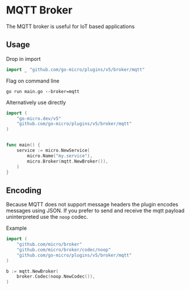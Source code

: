 # MQTT Broker

The MQTT broker is useful for IoT based applications

## Usage

Drop in import

```go
import _ "github.com/go-micro/plugins/v5/broker/mqtt"
```

Flag on command line

```shell
go run main.go --broker=mqtt
```

Alternatively use directly

```go
import (
	"go-micro.dev/v5"
	"github.com/go-micro/plugins/v5/broker/mqtt"
)


func main() {
	service := micro.NewService(
		micro.Name("my.service"),
		micro.Broker(mqtt.NewBroker()),
	)
}
```

## Encoding

Because MQTT does not support message headers the plugin encodes messages using JSON. 
If you prefer to send and receive the mqtt payload uninterpreted use the `noop` codec.

Example

```go
import (
    "github.com/micro/broker"
    "github.com/micro/broker/codec/noop"
    "github.com/go-micro/plugins/v5/broker/mqtt"
)

b := mqtt.NewBroker(
    broker.Codec(noop.NewCodec()),
)
```
